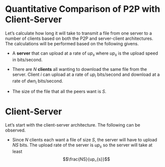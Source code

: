 # Quantitative Comparison of P2P with Client-Server

Let’s calculate how long it will take to transmit a file from one server to a number of clients based on both the P2P and server-client architectures. The calculations will be performed based on the following givens.

- A **server** that can upload at a rate of _up<sub>​s</sub>_ where _up<sub>​s</sub>_ is the upload speed in bits/second.

- There are _N_ **clients** all wanting to download the same file from the server. Client _i_ can upload at a rate of _up<sub>​i</sub>_ bits/second and download at a rate of _dwn<sub>​i</sub>_ bits/second.

- The size of the file that all the peers want is _S_.

# Client-Server

Let’s start with the client-server architecture. The following can be observed.

- Since _N_ clients each want a file of size _S_, the server will have to upload _NS_ bits. The upload rate of the server is _up<sub>​s</sub>_ so the server will take at least $$\frac{NS}{up_{s}}$$
